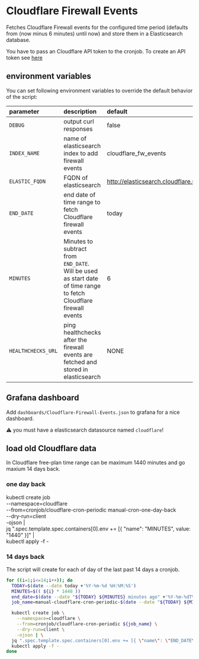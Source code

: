 # Cloudflare Firewall Events

Fetches Cloudflare Firewall events for the configured time period (defaults from (now minus 6 minutes) until now) and store them in a Elasticsearch database.

You have to pass an Cloudflare API token to the cronjob.
To create an API token see [here](https://developers.cloudflare.com/analytics/graphql-api/getting-started/authentication/api-token-auth)

## environment variables

You can set following environment variables to override the default behavior of the script:

| parameter                           | description                                                                                                       | default                                                |
| :---------------------------------- | :---------------------------------------------------------------------------------------------------------------- | :----------------------------------------------------- |
| `DEBUG`                             | output curl responses                                                                                             | false                                                  |
| `INDEX_NAME`                        | name of elasticsearch index to add firewall events                                                                | cloudflare_fw_events                                   |
| `ELASTIC_FQDN`                      | FQDN of elasticsearch                                                                                             | http://elasticsearch.cloudflare.svc.cluster.local:9200 |
| `END_DATE`                          | end date of time range to fetch Cloudflare firewall events                                                        | today                                                  |
| `MINUTES`                           | Minutes to subtract from `END_DATE`. Will be used as start date of time range to fetch Cloudflare firewall events | 6                                                      |
| `HEALTHCHECKS_URL`                  | ping healthchecks after the firewall events are fetched and stored in elasticsearch                               | NONE                                                   |

## Grafana dashboard

Add `dashboards/Cloudflare-Firewall-Events.json` to grafana for a nice dashboard.

:warning: you must have a elasticsearch datasource named `cloudflare`!

## load old Cloudflare data

In Cloudflare free-plan time range can be maximum 1440 minutes and go maxium 14 days back.

### one day back

kubectl create job \
    --namespace=cloudflare \
    --from=cronjob/cloudflare-cron-periodic manual-cron-one-day-back \
    --dry-run=client \
    -ojson | \
  jq ".spec.template.spec.containers[0].env += [{ \"name\": \"MINUTES\", value: \"1440\" }]" | \
  kubectl apply -f -

### 14 days back

The script will create for each of day of the last past 14 days a cronjob.

```bash
for ((i=1;i<=14;i++)); do
  TODAY=$(date --date today +'%Y-%m-%d %H:%M:%S')
  MINUTES=$(( ${i} * 1440 ))
  end_date=$(date --date "${TODAY} ${MINUTES} minutes ago" +'%Y-%m-%dT%H:%M:%SZ')
  job_name=manual-cloudflare-cron-periodic-$(date --date "${TODAY} ${MINUTES} minutes ago" +'%Y-%m-%d')

  kubectl create job \
    --namespace=cloudflare \
    --from=cronjob/cloudflare-cron-periodic ${job_name} \
    --dry-run=client \
    -ojson | \
  jq ".spec.template.spec.containers[0].env += [{ \"name\": \"END_DATE\", value: \"${end_date}\" }]" | \
  kubectl apply -f -
done
```
